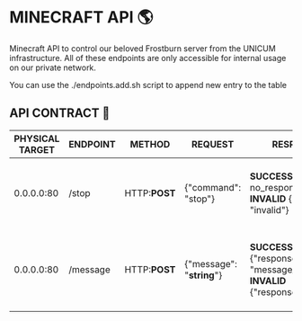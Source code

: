 # MINECRAFT API 🌎
Minecraft API to control our beloved Frostburn server from the UNICUM infrastructure. All of these endpoints are only accessible for internal usage on our private network. 

You can use the ./endpoints.add.sh script to append new entry to the table

## API CONTRACT 🤝
| PHYSICAL TARGET | ENDPOINT | METHOD | REQUEST | RESPONSE | WHAT DOES IT DO? | DEPLOYED |
|--|--|--|--|--|--|--|
| 0.0.0.0:80 | /stop | HTTP:**POST** | {"command": "stop"} | **SUCCESSFUL** no_response **INVALID** {"response": "invalid"} | Backend injects "/stop" command into minecraft server console then terminates self process | yes |
|0.0.0.0:80 | /message | HTTP:**POST** | {"message": "**string**"} | **SUCCESSFUL** {"response": "message_sent"} **INVALID** {"response":"invalid"} | Backend injects "/say ${message:String}" into minecraft server console to enable automated messages | no |